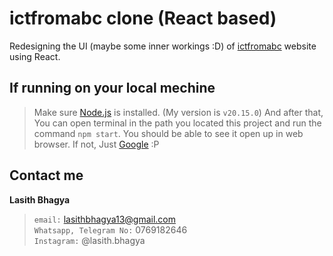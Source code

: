 # ictfromabc clone (React based)
Redesigning the UI (maybe some inner workings :D) of [ictfromabc](https://ictfromabc.com) website using React.

## If running on your local mechine
> Make sure [Node.js](https://nodejs.org/en) is installed. (My version is `v20.15.0`) And after that, You can open terminal in the path you located this project and run the
command `npm start`. You should be able to see it open up in web browser. If not, Just [Google](https://www.google.com) :P


## Contact me
**Lasith Bhagya**
> `email:` lasithbhagya13@gmail.com<br>
> `Whatsapp, Telegram No:` 0769182646<br>
> `Instagram:` @lasith.bhagya
